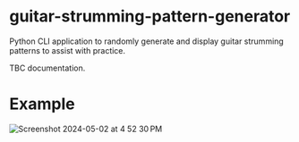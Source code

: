 # guitar-strumming-pattern-generator
Python CLI application to randomly generate and display guitar strumming patterns to assist with practice. 

TBC documentation.

# Example
![Screenshot 2024-05-02 at 4 52 30 PM](https://github.com/jo12no/guitar-strumming-pattern-generator/assets/19522573/0e43e386-5c7e-4361-8983-40b6da8dda01)
